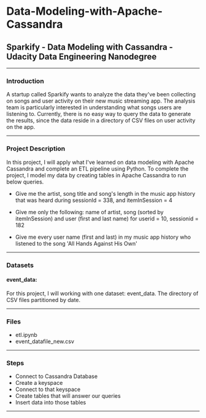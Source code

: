 # Data-Modeling-with-Apache-Cassandra
## Sparkify - Data Modeling with Cassandra - Udacity Data Engineering Nanodegree 
----------------------------------------------------------------------------------
### Introduction
A startup called Sparkify wants to analyze the data they've been collecting on songs and user activity on their new music streaming app. The analysis team is particularly interested in understanding what songs users are listening to. Currently, there is no easy way to query the data to generate the results, since the data reside in a directory of CSV files on user activity on the app.


-------------------------------------------------------------------------------------------------
### Project Description
In this project, I will apply what I've learned on data modeling with Apache Cassandra and complete an ETL pipeline using Python. To complete the project, I model my data by creating tables in Apache Cassandra to run below queries.

* Give me the artist, song title and song's length in the music app history that was heard during sessionId = 338, and itemInSession = 4

* Give me only the following: name of artist, song (sorted by itemInSession) and user (first and last name) for userid = 10, sessionid = 182

* Give me every user name (first and last) in my music app history who listened to the song 'All Hands Against His Own'

---------------------------------------------------------------------------------------------
### Datasets
#### event_data:

For this project, I will  working with one dataset: event_data. The directory of CSV files partitioned by date.


------------------------------------------------------------------------------
### Files
* etl.ipynb
* event_datafile_new.csv

---------------------------------------------------------------------------------
### Steps
* Connect to Cassandra Database
* Create a keyspace
* Connect to that keyspace
* Create tables that will answer our queries 
* Insert data into those tables

------------------------------------------
